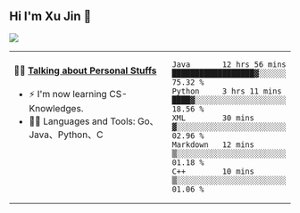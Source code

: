
## Hi I'm Xu Jin 👋
![](https://komarev.com/ghpvc/?username=jiayouxujin&color=brightgreen&label=PROFILE+VIEWS)



<table align="center">
<tr>
<td valign="top" width="60%">

#### 🏋️‍♀️ <a href="https://github.com/jiayouxujin" target="_blank">Talking about Personal Stuffs</a>
<!-- recent_releases starts -->

- ⚡  I'm now learning CS-Knowledges.  
- 🏊‍♂️ Languages and Tools: Go、Java、Python、C
<!-- recent_releases ends -->
</td>
<td>
 
<!--START_SECTION:waka-->
```text
Java       12 hrs 56 mins  ██████████████████▓░░░░░░   75.32 % 
Python     3 hrs 11 mins   ████▓░░░░░░░░░░░░░░░░░░░░   18.56 % 
XML        30 mins         ▓░░░░░░░░░░░░░░░░░░░░░░░░   02.96 % 
Markdown   12 mins         ▒░░░░░░░░░░░░░░░░░░░░░░░░   01.18 % 
C++        10 mins         ▒░░░░░░░░░░░░░░░░░░░░░░░░   01.06 % 
```
<!--END_SECTION:waka-->
 
</td>
</tr>
</table>






